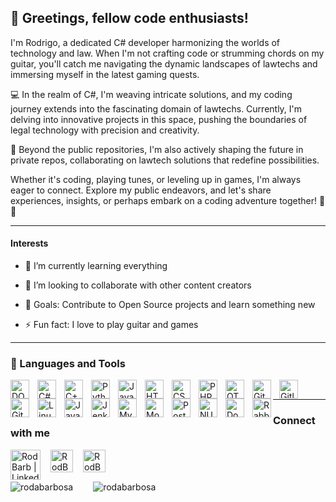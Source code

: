 ## 👋 Greetings, fellow code enthusiasts!

I'm Rodrigo, a dedicated C# developer harmonizing the worlds of technology and law. When I'm not crafting code or strumming chords on my guitar, you'll catch me navigating the dynamic landscapes of lawtechs and immersing myself in the latest gaming quests.

💻 In the realm of C#, I'm weaving intricate solutions, and my coding journey extends into the fascinating domain of lawtechs. Currently, I'm delving into innovative projects in this space, pushing the boundaries of legal technology with precision and creativity.

📂 Beyond the public repositories, I'm also actively shaping the future in private repos, collaborating on lawtech solutions that redefine possibilities.

Whether it's coding, playing tunes, or leveling up in games, I'm always eager to connect. Explore my public endeavors, and let's share experiences, insights, or perhaps embark on a coding adventure together! 🚀🎸

---

#### Interests

- 🌱 I’m currently learning everything

- 👯 I’m looking to collaborate with other content creators

- 🥅 Goals: Contribute to Open Source projects and learn something new

- ⚡ Fun fact: I love to play guitar and games

---

### 🧰 Languages and Tools

<img align="left" alt="DOTNET" title="DOTNET" width="30px" style="padding-right:10px;" src="https://cdn.jsdelivr.net/gh/devicons/devicon/icons/dotnetcore/dotnetcore-original.svg" />

<img align="left" alt="C#" title="C#" width="30px" style="padding-right:10px;" src="https://cdn.jsdelivr.net/gh/devicons/devicon/icons/csharp/csharp-line.svg" />

<img align="left" alt="C++" title="C++" width="30px" style="padding-right:10px;" src="https://cdn.jsdelivr.net/gh/devicons/devicon/icons/cplusplus/cplusplus-line.svg" />

<img align="left" alt="Python" title="Python" width="30px" style="padding-right:10px;" src="https://cdn.jsdelivr.net/gh/devicons/devicon/icons/python/python-plain.svg" />

<img align="left" alt="JavaScript" title="javascript" width="30px" style="padding-right:10px;" src="https://cdn.jsdelivr.net/gh/devicons/devicon/icons/javascript/javascript-plain.svg" />

<img align="left" alt="HTML" title="HTML" width="30px" style="padding-right:10px;" src="https://cdn.jsdelivr.net/gh/devicons/devicon/icons/html5/html5-plain.svg" />

<img align="left" alt="CSS" title="CSS" width="30px" style="padding-right:10px;" src="https://cdn.jsdelivr.net/gh/devicons/devicon/icons/css3/css3-plain.svg" />

<img align="left" alt="PHP" title="PHP" width="30px" style="padding-right:10px;" src="https://cdn.jsdelivr.net/gh/devicons/devicon/icons/php/php-plain.svg" />

<img align="left" alt="QT" title="QT" width="30px" style="padding-right:10px;" src="https://cdn.jsdelivr.net/gh/devicons/devicon/icons/qt/qt-original.svg" />

<img align="left" alt="GitHub" title="github" width="30px" style="padding-right:10px;" src="https://cdn.jsdelivr.net/gh/devicons/devicon/icons/github/github-original.svg" />

<img align="left" alt="Gitlab" title="gitlab" width="30px" style="padding-right:10px;" src="https://cdn.jsdelivr.net/gh/devicons/devicon/icons/gitlab/gitlab-original.svg" />

<img align="left" alt="Git" title="git" width="30px" style="padding-right:10px;" src="https://cdn.jsdelivr.net/gh/devicons/devicon/icons/git/git-original.svg" />

<img align="left" alt="Linux" title="linux" width="30px" style="padding-right:10px;" src="https://cdn.jsdelivr.net/gh/devicons/devicon/icons/linux/linux-original.svg" />

<img align="left" alt="Java" title="java" width="30px" style="padding-right:10px;" src="https://cdn.jsdelivr.net/gh/devicons/devicon/icons/java/java-original.svg"/>

<img align="left" alt="Jenkins" title="jenkins" width="30px" style="padding-right:10px;" src="https://cdn.jsdelivr.net/gh/devicons/devicon/icons/jenkins/jenkins-original.svg"/>

<img align="left" alt="MySQL" title="MySQL" width="30px" style="padding-right:10px;" src="https://cdn.jsdelivr.net/gh/devicons/devicon/icons/mysql/mysql-original.svg"/>

<img align="left" alt="MongoDB" title="MongoDB" width="30px" style="padding-right:10px;" src="https://cdn.jsdelivr.net/gh/devicons/devicon/icons/mongodb/mongodb-original.svg"/>

<img align="left" alt="Postgres" title="postgres" width="30px" style="padding-right:10px;" src="https://cdn.jsdelivr.net/gh/devicons/devicon/icons/postgresql/postgresql-original.svg"/>

<img align="left" alt="NUGET" title="NUGET" width="30px" style="padding-right:10px;" src="https://cdn.jsdelivr.net/gh/devicons/devicon/icons/nuget/nuget-original.svg"/>

<img align="left" alt="Docker" title="Docker" width="30px" style="padding-right:10px;" src="https://cdn.jsdelivr.net/gh/devicons/devicon/icons/docker/docker-original.svg"/>

<img align="left" alt="RabbitMQ" title="rabbitmq" width="30px" src="https://cdn.jsdelivr.net/npm/simple-icons@v3/icons/rabbitmq.svg" />

<br/>



---

### Connect with me

[<img style="margin-right: 1rem;" align="left" alt="RodBarb | LinkedIn" width="48px" src="https://cdn.jsdelivr.net/npm/simple-icons@3.13.0/icons/dev-dot-to.svg" />][DEV]
[<img style="margin-right: 1rem;" align="left" alt="RodBarbosa | Twitter" width="36" src="https://cdn.jsdelivr.net/npm/simple-icons@v3/icons/twitter.svg" />][twitter]
[<img style="margin-right: 1rem;" align="left" alt="RodBarbosa | LinkedIn" width="36px" src="https://cdn.jsdelivr.net/npm/simple-icons@v3/icons/linkedin.svg" />][linkedin]

<br />
<br />

[DEV]: https://dev.to/rodbarbosa
[twitter]: https://twitter.com/carcasses
[linkedin]: https://www.linkedin.com/in/rodrigoarabarbosa/

<br />

<div>
  <img style="float: left;" align="center" src="https://github-readme-stats.vercel.app/api?username=rodabarbosa&show_icons=true&theme=dark" alt="rodabarbosa" />

  <img style="margin-left:2rem;" align="center" src="https://github-readme-stats.vercel.app/api/top-langs/?username=rodabarbosa&layout=donut&theme=dark" alt="rodabarbosa" />
<div/>

